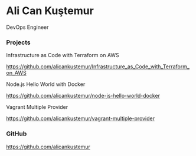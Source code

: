 # Ali Can Kuştemur

DevOps Engineer

### Projects

Infrastructure as Code with Terraform on AWS

https://github.com/alicankustemur/Infrastructure_as_Code_with_Terraform_on_AWS

Node.js Hello World with Docker 

https://github.com/alicankustemur/node-js-hello-world-docker


Vagrant Multiple Provider

https://github.com/alicankustemur/vagrant-multiple-provider

### GitHub

https://github.com/alicankustemur

